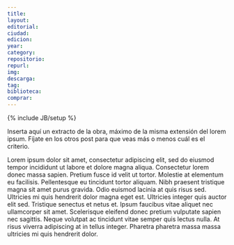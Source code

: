 ```yaml
---
title: 
layout: 
editorial:
ciudad: 
edicion:
year: 
category:
repositorio:
repurl: 
img:
descarga:
tag:
biblioteca:
comprar:
---
```

{% include JB/setup %}

Inserta aquí un extracto de la obra, máximo de la misma extensión del lorem ipsum. Fíjate en los otros post para que veas más o menos cuál es el criterio.

Lorem ipsum dolor sit amet, consectetur adipiscing elit, sed do eiusmod tempor incididunt ut labore et dolore magna aliqua. Consectetur lorem donec massa sapien. Pretium fusce id velit ut tortor. Molestie at elementum eu facilisis. Pellentesque eu tincidunt tortor aliquam. Nibh praesent tristique magna sit amet purus gravida. Odio euismod lacinia at quis risus sed. Ultricies mi quis hendrerit dolor magna eget est. Ultricies integer quis auctor elit sed. Tristique senectus et netus et. Ipsum faucibus vitae aliquet nec ullamcorper sit amet. Scelerisque eleifend donec pretium vulputate sapien nec sagittis. Neque volutpat ac tincidunt vitae semper quis lectus nulla. At risus viverra adipiscing at in tellus integer. Pharetra pharetra massa massa ultricies mi quis hendrerit dolor.

<!--- 

#Campos explicados (cuando no son auto-evidentes)

title:
layout: aquí siempre va "post"
editorial:
ciudad:  de publicación, se entiende
edicion: el año en que se editó la obra digitalizada
year: el año en que esa obra se publicó por primera vez, si es fácil de averiguar. ESTE CAMPO ES OPCIONAL.
category : El nombre del autor o los autores. Se pone como una lista, así, tal cual, respetando los espacios: "
- Alejandro de Humboldt

- Aimé Bonpland

"
repositorio: el nombre del repositorio de donde lo sacamos. Fíjate en los otros post, copia y pega, para mantener coherencia en el nombre que le damos.

repurl: la url del repositorio, si está disponible. La mayoría de las veces (como por ejemplo, con Google y las universidades) será la url al usuario de la plataforma Archive.org (es decir, no simplemente "http://archive.org", sino por ejemplo "https://archive.org/details/university_of_toronto"), pero tambíén está por ejemplo Cervantes Virtual, o la Biblioteca César Rengifo de Venezuela, Commons, Gutenberg, etc. En esos casos sí se pone simplemente la url del portal principal.

img: Aquí va el nombre del archivo de imagen, que debes haber exportado y guardado en la carpeta images en el tercer paso del algoritmo. Un ejemplo de lo que va aquí sería 

	Jose_rafael_pocaterra_memorias_de_un_venezolano_de_la_decadencia_tomo_1-MOREL.jpg

descarga: una vez que obtengas la url de la descarga lo pegas aquí

comprar: entras en Amazon Affiliate, el usuario es nuestro correo electrónico y la contraseña la misma de todo lo demás. Ṕrueba primero una búsqueda de la obra sin comillas, si los primeros diez resultados son pertinentes, usa ese. Si no, prueba el nombre de la obra con comillas, el nombre del autor sin comillas, etc. Usa el resultado más pertinente (imagínate que alguien le dio clic a comprar, qué le gustaría encontrarse: idealmente, de primero el libro que está viendo, y luego otros porductos relacionados). ESTE CAMPO ES OPCIONAL

biblioteca: entras en worldcat. Si la obra está disponible, copia el link en la opción que dice "permalink" y pégalo aquí. ESTE CAMPO ES OPCIONAL

tag: aquí el período al que pertenece la obra: siglo XIX, colonia, o siglo xx. En el campo debe ir entre comillas. Ejemplo:
	
	"siglo xx" --->


